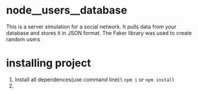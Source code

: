 # node__users__database
This is a server simulation for a social network. It pulls data from your database and stores it in JSON format. The Faker library was used to create random users
# installing project
1. Install all dependences(use command line):\ 
```npm i``` or ```npm install```
2. 
